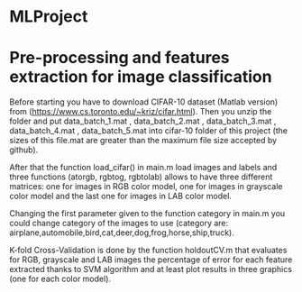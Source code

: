 # MLProject

# Pre-processing and features extraction for image classification

Before starting you have to download CIFAR-10 dataset (Matlab version) from (https://www.cs.toronto.edu/~kriz/cifar.html).
Then you unzip the folder and put data_batch_1.mat , data_batch_2.mat , data_batch_3.mat , data_batch_4.mat , data_batch_5.mat into cifar-10 folder of this project (the sizes of this file.mat are greater than the maximum file size accepted by github).

After that the function load_cifar() in main.m load images and labels and three functions (atorgb, rgbtog, rgbtolab) allows to have three different matrices: one for images in RGB color model, one for images in grayscale color model and the last one for images in LAB color model.

Changing the first parameter given to the function category in main.m you could change category of the images to use (category are: airplane,automobile,bird,cat,deer,dog,frog,horse,ship,truck).

K-fold Cross-Validation is done by the function holdoutCV.m that evaluates for RGB, grayscale and LAB images the percentage of error
 for each feature extracted thanks to SVM algorithm and at least plot results in three graphics (one for each color model).
